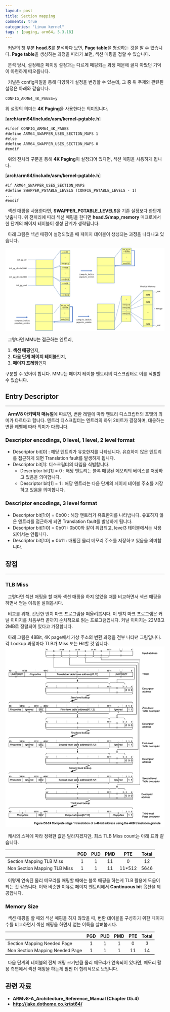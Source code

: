 ```yaml
---
layout: post
title: Section mapping
comments: true
categories: "Linux kernel"
tags : [paging, arm64, 5.3.18]
---
```


&nbsp; 커널의 첫 부분 **head.S**를 분석하다 보면,  **Page table**을 형성하는 것을 알 수 있습니다. 
**Page table**을 생성하는 과정을 따라가 보면, 섹션 매핑을 접할 수 있습니다.  

&nbsp; 분석 당시, 설정해준 페이징 설정과는 다르게 매핑되는 과정 때문에 골치 아팠던 기억이 아련하게 떠오릅니다.

&nbsp; 커널은 config파일을 통해 다양하게 설정을 변경할 수 있는데, 그 중 위 주제와 관련된 설정은 아래와 같습니다.

	CONFIG_ARM64_4K_PAGES=y
	
위 설정의 의미는 **4K Paging**을 사용한다는 의미입니다. 


[**arch/arm64/include/asm/kernel-pgtable.h**]

	#ifdef CONFIG_ARM64_4K_PAGES
	#define ARM64_SWAPPER_USES_SECTION_MAPS 1
	#else
	#define ARM64_SWAPPER_USES_SECTION_MAPS 0
	#endif
	
&nbsp; 위의 전처리 구문을 통해 **4K Paging**이 설정되어 있다면, 섹션 매핑을 사용하게 됩니다. 

[**arch/arm64/include/asm/kernel-pgtable.h**]

	#if ARM64_SWAPPER_USES_SECTION_MAPS
	#define SWAPPER_PGTABLE_LEVELS (CONFIG_PGTABLE_LEVELS - 1)
	...
	#endif
	
&nbsp; 섹션 매핑을 사용한다면, **SWAPPER_PGTABLE_LEVELS**을 기존 설정보다 한단계 낮춥니다. 위 전처리에 따라 섹션 매핑을 한다면 **head.S/map_memory** 매크로에서 한 단계의 페이지 테이블이 생성 단계가 생략됩니다.

&nbsp; 아래 그림은 섹션 매핑이 설정되었을 때 페이지 테이블이 생성되는 과정을 나타내고 있습니다. 

![map memory_diagram](https://github.com/YWHyuk/YWHyuk.github.io/blob/master/img/map_memory.png?raw=true)

&nbsp; 그렇다면 MMU는 접근하는 엔트리, 
1. **섹션 매핑**인지,
2. **다음 단계 페이지 테이블**인지,
3. **페이지 프레임**인지

구분할 수 있어야 합니다. MMU는 페이지 테이블 엔트리의 디스크립터로 이를 식별할 수 있습니다.
## Entry Descriptor

 ---
 
 &nbsp; **ArmV8 아키텍처 매뉴얼**에 따르면, 변환 레벨에 따라 엔트리 디스크립터의 포맷의 의미가 다르다고 합니다. 엔트리 디스크립터는 엔트리의 하위 2비트가 결정하며, 대응하는 변환 레벨에 따라 의미가 다릅니다.
 ### Descriptor encodings, 0 level, 1 level, 2 level format

 - Descriptor bit[0] : 해당 엔트리가 유효한지를 나타냅니다. 유효하지 않은 엔트리를 접근하게 되면 Translation fault를 발생하게 됩니다.
 - Descriptor bit[1]: 디스크립터의 타입을 식별합니다.
	 - Descriptor bit[1] = 0 : 해당 엔트리는 블록 매핑된 메모리의 베이스를 저장하고 있음을 의미합니다.
	 - Descriptor bit[1] = 1 : 해당 엔트리는 다음 단계의 페이지 테이블 주소를 저장하고 있음을 의미합니다.

### Descriptor encodings, 3 level format

 - Descriptor bit[1:0] = 0b00 : 해당 엔트리가 유효한지를 나타냅니다. 유효하지 않은 엔트리를 접근하게 되면 Translation fault를 발생하게 됩니다.
 - Descriptor bit[1:0] = 0b01 : 0b00와 같이 취급되고, level3 테이블에서는 사용되어서는 안됩니다.
 - Descriptor bit[1:0] = 0b11 : 매핑된 물리 메모리 주소를 저장하고 있음을 의미합니다.

## 장점

---
### TLB Miss
&nbsp; 그렇다면 섹션 매핑을 할 때와 섹션 매핑을 하지 않았을 때를 비교하면서 섹션 매핑을 하면서 얻는 이득을 살펴봅시다. 

&nbsp; 비교를 위해, 간단한 벤치 마크 프로그램을 떠올려봅시다. 이 벤치 마크 프로그램은 커널 이미지를 처음부터 끝까지 순차적으로 읽는 프로그램입니다. 커널 이미지는 22MB고 2MB로 정렬되어 있다고 가정합니다. 

&nbsp; 아래 그림은 48Bit, 4K page에서 가상 주소의 변환 과정을 전부 나타낸 그림입니다. 각 Lookup 과정마다 TLB가 Miss 또는 Hit할 것 입니다.
![48_4](https://github.com/YWHyuk/YWHyuk.github.io/blob/master/img/48_4K_translation.PNG?raw=true)

&nbsp;  캐시의 스펙에 따라 정확한 값은 달라지겠지만, 최소 TLB Miss count는 아래 표와 같습니다.

|                           | PGD| PUD | PMD | PTE | Total |
|---|:---:|:---:|:---:|:---:|:---:|
|  Section Mapping TLB Miss | 1 | 1  | 11  | 0  | 12|
|   Non Section Mapping TLB Miss| 1  | 1  | 11  | 11*512  | 5646| 

&nbsp; 이렇게 연속된 물리 메모리를 매핑할 때에는 블록 매핑을 하는게 TLB 활용에 도움이 되는 것 같습니다. 이와 비슷한 이유로 페이지 엔트리에서 **Continuous bit** 옵션을 제공합니다.
 
### Memory Size
&nbsp; 섹션 매핑을 할 때와 섹션 매핑을 하지 않았을 때, 변환 테이블을 구성하기 위한 페이지 수를 비교하면서 섹션 매핑을 하면서 얻는 이득을 살펴봅시다.

|   | PGD  | PUD  | PMD  | PTE  | Total |
|---|:---:|:---:|:---:|:---:|:---:|
|  Section Mapping Needed Page | 1 | 1  | 1  | 0  | 3|
|   Non Section Mapping Needed Page| 1  | 1  | 1  | 11  | 14|

&nbsp; 다음 단계의 테이블의 전체 매핑 크기만큼 물리 메모리가 연속되어 있다면, 메모리 활용 측면에서 섹션 매핑을 하는게 훨씬 더 합리적으로 보입니다.
 
## 관련 자료 

 - **ARMv8-A_Architecture_Reference_Manual (Chapter D5.4)** 
 - **http://jake.dothome.co.kr/pt64/**
